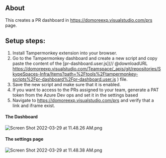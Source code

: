 ## About

This creates a PR dashboard in https://domoreexp.visualstudio.com/prs page.

## Setup steps:

1. Install Tampermonkey extension into your browser.
1. Go to the Tampermonkey dashboard and create a new script and copy paste the content of the [pr-dashboard.user.js](// @downloadURL https://domoreexp.visualstudio.com/Teamspace/_apis/git/repositories/SkypeSpaces-Infra/Items?path=%2Ftools%2Ftampermonkey-scripts%2Fpr-dashboard%2Fpr-dashboard.user.js
   ) file.
1. Save the new script and make sure that it is enabled.
1. If you want to access to the PRs assigned to your team, generate a PAT token from the Azure Dev ops and set it in the settings based
1. Navigate to https://domoreexp.visualstudio.com/prs and verify that a link and iframe exist.

#### The Dashboard

![Screen Shot 2022-03-29 at 11.48.26 AM.png](https://domoreexp.visualstudio.com/11ac29bc-5a99-400b-b225-01839ab0c9df/_apis/git/repositories/211f66df-d239-4f48-a15c-d0ae7fbb2fa5/pullRequests/499968/attachments/Screen%20Shot%202022-03-29%20at%2011.48.26%20AM.png)

#### The settings page

![Screen Shot 2022-03-29 at 11.48.38 AM.png](https://domoreexp.visualstudio.com/11ac29bc-5a99-400b-b225-01839ab0c9df/_apis/git/repositories/211f66df-d239-4f48-a15c-d0ae7fbb2fa5/pullRequests/499968/attachments/Screen%20Shot%202022-03-29%20at%2011.48.38%20AM.png)
